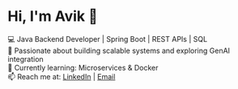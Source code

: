 # Hi, I'm Avik 👋
💻 Java Backend Developer | Spring Boot | REST APIs | SQL  
🚀 Passionate about building scalable systems and exploring GenAI integration  
🌱 Currently learning: Microservices & Docker  
📫 Reach me at: [LinkedIn](https://www.linkedin.com/in/avik-das-020167254/) | [Email](mailto:avik.das.3236@gmail.com)


<!---
AvikDAS2001/AvikDAS2001 is a ✨ special ✨ repository because its `README.md` (this file) appears on your GitHub profile.
You can click the Preview link to take a look at your changes.
--->
